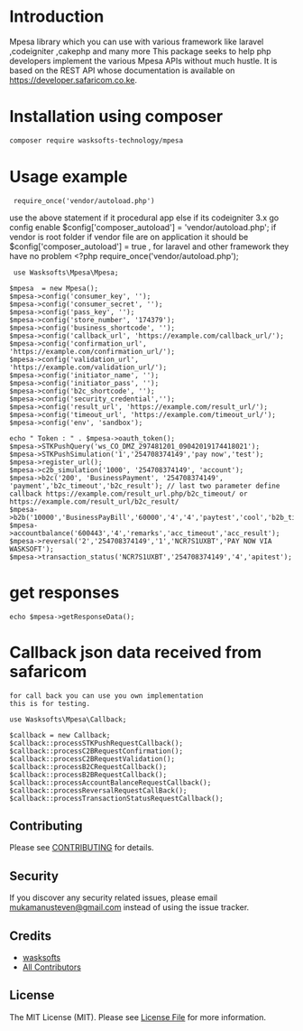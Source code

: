 # Introduction
Mpesa library which you can use with various framework like laravel ,codeigniter ,cakephp and many more
This package seeks to help php developers implement the various Mpesa APIs without much hustle. It is based on the REST API whose documentation is available on https://developer.safaricom.co.ke.

#  Installation using composer
``` bash
composer require wasksofts-technology/mpesa
```

#  Usage example

     require_once('vendor/autoload.php')
  use the above statement if it procedural app else if its codeigniter 3.x go config enable $config['composer_autoload'] = 'vendor/autoload.php'; 
  if vendor is root folder if vendor file are on application it should be $config['composer_autoload'] = true ,
  for laravel and other framework they have no problem
     <?php
     require_once('vendor/autoload.php');
     
     use Wasksofts\Mpesa\Mpesa;

    $mpesa  = new Mpesa();
    $mpesa->config('consumer_key', '');
    $mpesa->config('consumer_secret', '');
    $mpesa->config('pass_key', '');
    $mpesa->config('store_number', '174379');
    $mpesa->config('business_shortcode', '');
    $mpesa->config('callback_url', 'https://example.com/callback_url/');
    $mpesa->config('confirmation_url', 'https://example.com/confirmation_url/');
    $mpesa->config('validation_url', 'https://example.com/validation_url/');
    $mpesa->config('initiator_name', '');
    $mpesa->config('initiator_pass', '');
    $mpesa->config('b2c_shortcode', '');
    $mpesa->config('security_credential','');
    $mpesa->config('result_url', 'https://example.com/result_url/'); 
    $mpesa->config('timeout_url', 'https://example.com/timeout_url/');
    $mpesa->config('env', 'sandbox');
    
    echo " Token : " . $mpesa->oauth_token();
    $mpesa->STKPushQuery('ws_CO_DMZ_297481201_09042019174418021');
    $mpesa->STKPushSimulation('1','254708374149','pay now','test');
    $mpesa->register_url(); 
    $mpesa->c2b_simulation('1000', '254708374149', 'account');
    $mpesa->b2c('200', 'BusinessPayment', '254708374149', 'payment','b2c_timeout','b2c_result'); // last two parameter define callback https://example.com/result_url.php/b2c_timeout/ or https://example.com/result_url/b2c_result/
    $mpesa->b2b('10000','BusinessPayBill','60000','4','4','paytest','cool','b2b_timeout','b2b_result');
    $mpesa->accountbalance('600443','4','remarks','acc_timeout','acc_result');
    $mpesa->reversal('2','254708374149','1','NCR7S1UXBT','PAY NOW VIA WASKSOFT');
    $mpesa->transaction_status('NCR7S1UXBT','254708374149','4','apitest');
    
 # get responses
    echo $mpesa->getResponseData();
    
# Callback json data received from safaricom
    for call back you can use you own implementation 
    this is for testing.
    
    use Wasksofts\Mpesa\Callback;

    $callback = new Callback;
    $callback::processSTKPushRequestCallback();
    $callback::processC2BRequestConfirmation();
    $callback::processC2BRequestValidation();
    $callback::processB2CRequestCallback();
    $callback::processB2BRequestCallback();
    $callback::processAccountBalanceRequestCallback();
    $callback::processReversalRequestCallBack();
    $callback::processTransactionStatusRequestCallback();

    
  ## Contributing

Please see [CONTRIBUTING](CONTRIBUTING.md) for details.

## Security

If you discover any security related issues, please email mukamanusteven@gmail.com instead of using the issue tracker.

## Credits

- [wasksofts](https://github.com/wasksofts)
- [All Contributors](../../contributors)

## License

The MIT License (MIT). Please see [License File](LICENSE.md) for more information.
